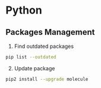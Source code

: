 # Python


## Packages Management

1. Find outdated packages
```bash
pip list --outdated
```
2. Update package
```bash
pip2 install --upgrade molecule
```
